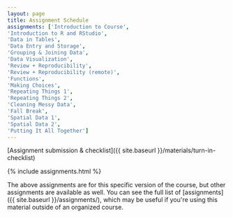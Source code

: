 ```yaml
---
layout: page
title: Assignment Schedule
assignments: ['Introduction to Course',
'Introduction to R and RStudio',
'Data in Tables',
'Data Entry and Storage',
'Grouping & Joining Data',
'Data Visualization',
'Review + Reproducibility',
'Review + Reproducibility (remote)',
'Functions',
'Making Choices',
'Repeating Things 1',
'Repeating Things 2',
'Cleaning Messy Data',
'Fall Break',
'Spatial Data 1',
'Spatial Data 2',
'Putting It All Together']
---
```


[Assignment submission & checklist]({{ site.baseurl }}/materials/turn-in-checklist)

{% include assignments.html %}

The above assignments are for this specific version of the course, but other
assignments are available as well. You can see the full list of
[assignments]({{ site.baseurl }}/assignments/), which may be useful if you're using this material
outside of an organized course.

<!-- Schedule Management
- Update the `assignments:` list with `title:` from `assignments/` files. 
- Add 'Template' to `assignments:` to view the course template from `docs/`. 
- The remaining content should be left AS IS.
-->
